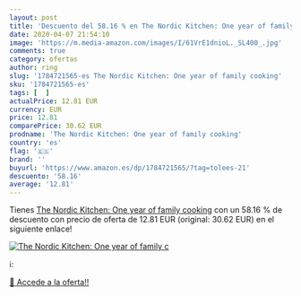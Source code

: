 ```yaml
---
layout: post
title: 'Descuento del 58.16 % en The Nordic Kitchen: One year of family c'
date: 2020-04-07 21:54:10
image: 'https://m.media-amazon.com/images/I/61VrE1dnioL._SL400_.jpg'
comments: true
category: ofertas
author: ring
slug: '1784721565-es The Nordic Kitchen: One year of family cooking'
sku: '1784721565-es'
tags: [  ]
actualPrice: 12.81 EUR
currency: EUR
price: 12.81
comparePrice: 30.62 EUR
prodname: 'The Nordic Kitchen: One year of family cooking'
country: 'es'
flag: '🇪🇸'
brand: ''
buyurl: 'https://www.amazon.es/dp/1784721565/?tag=tolees-21'
descuento: '58.16'
average: '12.81'
---
```


Tienes [The Nordic Kitchen: One year of family cooking](https://www.amazon.es/dp/1784721565/?tag=tolees-21) con un 58.16 % de descuento con precio de oferta de 12.81 EUR (original: 30.62 EUR) en el siguiente enlace!

[![The Nordic Kitchen: One year of family c](https://m.media-amazon.com/images/I/61VrE1dnioL._SL400_.jpg)](https://www.amazon.es/dp/1784721565/?tag=tolees-21)

ℹ️:


[🛒 Accede a la oferta!!](https://www.amazon.es/dp/1784721565/?tag=tolees-21)
